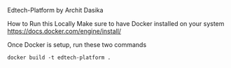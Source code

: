 Edtech-Platform by Archit Dasika

How to Run this Locally
Make sure to have Docker installed on your system
https://docs.docker.com/engine/install/

Once Docker is setup, run these two commands
```
docker build -t edtech-platform .
```


